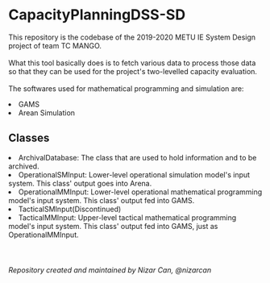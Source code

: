 # CapacityPlanningDSS-SD
<p>This repository is the codebase of the 2019-2020 METU IE System Design project of team TC MANGO.
<br /><br />What this tool basically does is to fetch various data to process those data so that they can be 
used for the project's two-levelled capacity evaluation.<br /><br />The softwares used for mathematical 
programming and simulation are:</p>
<li>GAMS
<li>Arean Simulation

<h2>Classes</h2>
<li>ArchivalDatabase: The class that are used to hold information and to be archived.
<li>OperationalSMInput: Lower-level operational simulation model's input system. This class' output goes  into Arena.
<li>OperationalMMInput: Lower-level operational mathematical programming model's input system. This class' output fed into GAMS.
<li>TacticalSMInput(Discontinued)
<li>TacticalMMInput: Upper-level tactical mathematical programming model's input system. This class' output fed into GAMS, just as OperationalMMInput.
<br /><br /><br />
<h6>Repository created and maintained by Nizar Can, @nizarcan</h6>
